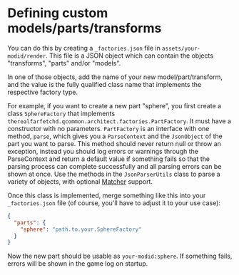 # Defining custom models/parts/transforms

You can do this by creating a `_factories.json` file in `assets/your-modid/render`.
This file is a JSON object which can contain the objects "transforms", "parts" and/or "models".

In one of those objects, add the name of your new model/part/transform, and the value is the fully qualified class name
that implements the respective factory type.

For example, if you want to create a new part "sphere", you first create a class `SphereFactory` that implements
`therealfarfetchd.qcommon.architect.factories.PartFactory`. It must have a constructor with no parameters.
`PartFactory` is an interface with one method, `parse`, which gives you a `ParseContext` and the `JsonObject` of the
part you want to parse. This method should never return null or throw an exception, instead you should log errors or warnings
through the ParseContext and return a default value if something fails so that the parsing process can complete successfully
and all parsing errors can be shown at once. Use the methods in the `JsonParserUtils` class to parse a variety of objects, with
optional [Matcher](matcher.md) support.

Once this class is implemented, merge something like this into your
`_factories.json` file (of course, you'll have to adjust it to your use case):

```json
{
  "parts": {
    "sphere": "path.to.your.SphereFactory"
  }
}
```

Now the new part should be usable as `your-modid:sphere`. If something fails, errors will be shown in the game log on startup.